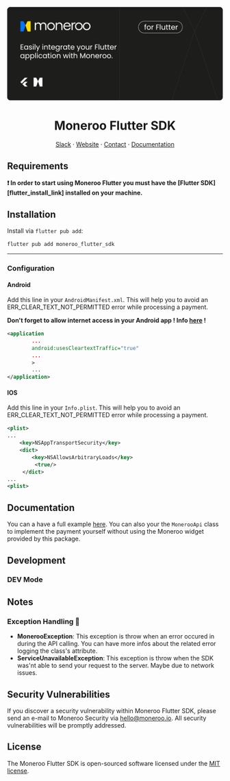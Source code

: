 <div align="center">
<a href="https://moneroo.io" title="Moneroo - Payment stack for Africa">
    <img src="art/cover.png" alt="Moneroo website">
</a>

# Moneroo Flutter SDK

<!-- Nav header - Start -->

<a href="https://join.slack.com/t/ballerine-oss/shared_invite/zt-1iu6otkok-OqBF3TrcpUmFd9oUjNs2iw">Slack</a>
·
<a href="https://www.moneroo.io/">Website</a>
·
<a href="https://www.moneroo.io/contact">Contact</a>
·
<a href="https://docs.moneroo.io/">Documentation</a>

<!-- Nav header - END -->

<!-- Badges - Start -->

<!-- Badges - END -->

</div>

## Requirements

**❗ In order to start using Moneroo Flutter you must have the [Flutter SDK][flutter_install_link] installed on your machine.**

## Installation

Install via `flutter pub add`:

```sh
flutter pub add moneroo_flutter_sdk
```

---

### Configuration

#### Android

Add this line in your `AndroidManifest.xml`. This will help you to avoid an ERR_CLEAR_TEXT_NOT_PERMITTED error while processing a payment.

**Don't forget to allow internet access in your Android app ! Info [here](https://developer.android.com/develop/connectivity/network-ops/connecting) !**

```xml
<application
        ...
        android:usesCleartextTraffic="true"
        ...
        >
        ...
</application>
```

#### IOS

Add this line in your `Info.plist`. This will help you to avoid an ERR_CLEAR_TEXT_NOT_PERMITTED error while processing a payment.

```xml
<plist>
...
    <key>NSAppTransportSecurity</key>
    <dict>
        <key>NSAllowsArbitraryLoads</key>
         <true/>
     </dict>
...
<plist>
```

## Documentation

You can a have a full example [here](example/lib/main.dart). You can also your the `MonerooApi` class to implement the payment yourself without using the Moneroo widget provided by this package.

## Development

### DEV Mode

## Notes

### Exception Handling 🐛

- **MonerooException**: This exception is throw when an error occured in during the API calling. You can have more infos about the related error logging the class's attribute.
- **ServiceUnavailableException**: This exception is throw when the SDK was'nt able to send your request to the server. Maybe due to network issues.

## Security Vulnerabilities


If you discover a security vulnerability within Moneroo Flutter SDK, please send an e-mail to Moneroo Security via [hello@moneroo.io](mailto:security@moneroo.io). All security vulnerabilities will be promptly addressed.

## License

The Moneroo Flutter SDK is open-sourced software licensed under the [MIT license](LICENSE.md).
